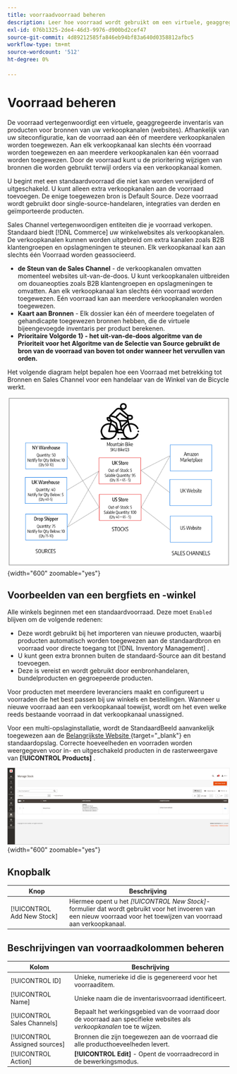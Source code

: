 ```yaml
---
title: voorraadvoorraad beheren
description: Leer hoe voorraad wordt gebruikt om een virtuele, geaggregeerde inventaris van producten voor bronnen van uw verkoopkanalen te vertegenwoordigen.
exl-id: 076b1325-2de4-46d3-9976-d900bd2cef47
source-git-commit: 4d89212585fa846eb94bf83a640d0358812afbc5
workflow-type: tm+mt
source-wordcount: '512'
ht-degree: 0%

---
```


# Voorraad beheren

De voorraad vertegenwoordigt een virtuele, geaggregeerde inventaris van producten voor bronnen van uw verkoopkanalen (websites). Afhankelijk van uw siteconfiguratie, kan de voorraad aan één of meerdere verkoopkanalen worden toegewezen. Aan elk verkoopkanaal kan slechts één voorraad worden toegewezen en aan meerdere verkoopkanalen kan één voorraad worden toegewezen. Door de voorraad kunt u de prioritering wijzigen van bronnen die worden gebruikt terwijl orders via een verkoopkanaal komen.

U begint met een standaardvoorraad die niet kan worden verwijderd of uitgeschakeld. U kunt alleen extra verkoopkanalen aan de voorraad toevoegen. De enige toegewezen bron is Default Source. Deze voorraad wordt gebruikt door single-source-handelaren, integraties van derden en geïmporteerde producten.

Sales Channel vertegenwoordigen entiteiten die je voorraad verkopen. Standaard biedt [!DNL Commerce] uw winkelwebsites als verkoopkanalen. De verkoopkanalen kunnen worden uitgebreid om extra kanalen zoals B2B klantengroepen en opslagmeningen te steunen. Elk verkoopkanaal kan aan slechts één Voorraad worden geassocieerd.

- **de Steun van de Sales Channel** - de verkoopkanalen omvatten momenteel websites uit-van-de-doos. U kunt verkoopkanalen uitbreiden om douaneopties zoals B2B klantengroepen en opslagmeningen te omvatten. Aan elk verkoopkanaal kan slechts één voorraad worden toegewezen. Eén voorraad kan aan meerdere verkoopkanalen worden toegewezen.
- **Kaart aan Bronnen** - Elk dossier kan één of meerdere toegelaten of gehandicapte toegewezen bronnen hebben, die de virtuele bijeengevoegde inventaris per product berekenen.
- **Prioritaire Volgorde 1&rbrace; - het uit-van-de-doos algoritme van de Prioriteit voor het Algoritme van de Selectie van Source gebruikt de bron van de voorraad van boven tot onder wanneer het vervullen van orden.**

Het volgende diagram helpt bepalen hoe een Voorraad met betrekking tot Bronnen en Sales Channel voor een handelaar van de Winkel van de Bicycle werkt.

![ Diagram voor bijvoorbeeld voorraden voor een opslag ](assets/diagram-stock.png){width="600" zoomable="yes"}

## Voorbeelden van een bergfiets en -winkel

Alle winkels beginnen met een standaardvoorraad. Deze moet `Enabled` blijven om de volgende redenen:

- Deze wordt gebruikt bij het importeren van nieuwe producten, waarbij producten automatisch worden toegewezen aan de standaardbron en voorraad voor directe toegang tot [!DNL Inventory Management] .
- U kunt geen extra bronnen buiten de standaard-Source aan dit bestand toevoegen.
- Deze is vereist en wordt gebruikt door eenbronhandelaren, bundelproducten en gegroepeerde producten.

Voor producten met meerdere leveranciers maakt en configureert u voorraden die het best passen bij uw winkels en bestellingen. Wanneer u nieuwe voorraad aan een verkoopkanaal toewijst, wordt om het even welke reeds bestaande voorraad in dat verkoopkanaal unassigned.

Voor een multi-opslaginstallatie, wordt de StandaardBeeld aanvankelijk toegewezen aan de [ Belangrijkste Website ](../stores-purchase/stores.md#add-websites){target="_blank"} en standaardopslag. Correcte hoeveelheden en voorraden worden weergegeven voor in- en uitgeschakeld producten in de rasterweergave van **[!UICONTROL Products]** .

![ beheer Voorraad ](assets/inventory-stock.png){width="600" zoomable="yes"}

## Knopbalk

| Knop | Beschrijving |
|--|--|
| [!UICONTROL Add New Stock] | Hiermee opent u het _[!UICONTROL New Stock]_-formulier dat wordt gebruikt voor het invoeren van een nieuw voorraad voor het toewijzen van voorraad aan verkoopkanaal. |

## Beschrijvingen van voorraadkolommen beheren

| Kolom | Beschrijving |
|--|--|
| [!UICONTROL ID] | Unieke, numerieke id die is gegenereerd voor het voorraaditem. |
| [!UICONTROL Name] | Unieke naam die de inventarisvoorraad identificeert. |
| [!UICONTROL Sales Channels] | Bepaalt het werkingsgebied van de voorraad door de voorraad aan specifieke websites als _verkoopkanalen_ toe te wijzen. |
| [!UICONTROL Assigned sources] | Bronnen die zijn toegewezen aan de voorraad die alle producthoeveelheden levert. |
| [!UICONTROL Action] | **[!UICONTROL Edit]** - Opent de voorraadrecord in de bewerkingsmodus. |
